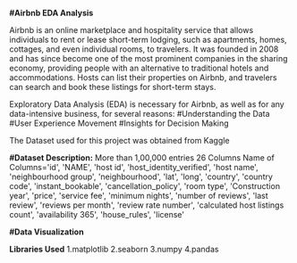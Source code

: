 **#Airbnb EDA Analysis**

Airbnb is an online marketplace and hospitality service that allows individuals to rent or lease short-term lodging, such as apartments, homes, cottages, and even individual rooms, to travelers. It was founded in 2008 and has since become one of the most prominent companies in the sharing economy, providing people with an alternative to traditional hotels and accommodations. Hosts can list their properties on Airbnb, and travelers can search and book these listings for short-term stays.

Exploratory Data Analysis (EDA) is necessary for Airbnb, as well as for any data-intensive business, for several reasons:
#Understanding the Data
#User Experience Movement
#Insights for Decision Making 

The Dataset used for this project was obtained from Kaggle

**#Dataset Description:**
More than 1,00,000 entries
26 Columns
Name of Columns='id', 'NAME', 'host id', 'host_identity_verified', 'host name',
       'neighbourhood group', 'neighbourhood', 'lat', 'long', 'country',
       'country code', 'instant_bookable', 'cancellation_policy', 'room type',
       'Construction year', 'price', 'service fee', 'minimum nights',
       'number of reviews', 'last review', 'reviews per month',
       'review rate number', 'calculated host listings count',
       'availability 365', 'house_rules', 'license'

**#Data Visualization**

**Libraries Used**
1.matplotlib
2.seaborn
3.numpy
4.pandas



       
